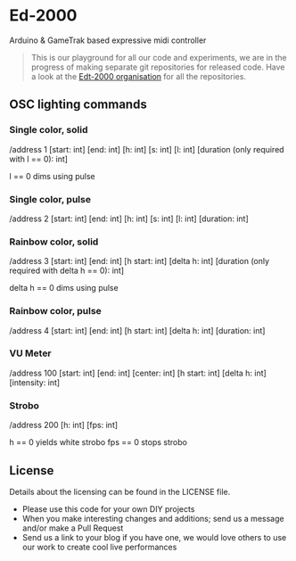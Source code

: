 # Ed-2000
Arduino &amp; GameTrak based expressive midi controller

>This is our playground for all our code and experiments, we are in the progress of making separate git repositories for released code. Have a look at the [Edt-2000 organisation](https://github.com/Edt-2000) for all the repositories.

## OSC lighting commands

### Single color, solid
/address 1 [start: int] [end: int] [h: int] [s: int] [l: int] [duration (only required with l == 0): int]

l == 0 dims using pulse

### Single color, pulse
/address 2 [start: int] [end: int] [h: int] [s: int] [l: int] [duration: int]

### Rainbow color, solid
/address 3 [start: int] [end: int] [h start: int] [delta h: int] [duration (only required with delta h == 0): int]

delta h == 0 dims using pulse

### Rainbow color, pulse
/address 4 [start: int] [end: int] [h start: int] [delta h: int] [duration: int]

### VU Meter
/address 100 [start: int] [end: int] [center: int] [h start: int] [delta h: int] [intensity: int]

### Strobo
/address 200 [h: int] [fps: int]

h == 0 yields white strobo
fps == 0 stops strobo

## License

Details about the licensing can be found in the LICENSE file.

* Please use this code for your own DIY projects
* When you make interesting changes and additions; send us a message and/or make a Pull Request
* Send us a link to your blog if you have one, we would love others to use our work to create cool live performances
